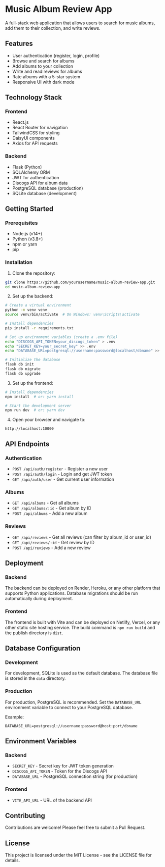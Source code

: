 # Music Album Review App

A full-stack web application that allows users to search for music albums, add them to their collection, and write reviews.

## Features

- User authentication (register, login, profile)
- Browse and search for albums
- Add albums to your collection
- Write and read reviews for albums
- Rate albums with a 5-star system
- Responsive UI with dark mode

## Technology Stack

### Frontend
- React.js
- React Router for navigation
- TailwindCSS for styling
- DaisyUI components
- Axios for API requests

### Backend
- Flask (Python)
- SQLAlchemy ORM
- JWT for authentication
- Discogs API for album data
- PostgreSQL database (production)
- SQLite database (development)

## Getting Started

### Prerequisites
- Node.js (v14+)
- Python (v3.8+)
- npm or yarn
- pip

### Installation

1. Clone the repository:
```bash
git clone https://github.com/yourusername/music-album-review-app.git
cd music-album-review-app
```

2. Set up the backend:
```bash
# Create a virtual environment
python -m venv venv
source venv/bin/activate  # On Windows: venv\Scripts\activate

# Install dependencies
pip install -r requirements.txt

# Set up environment variables (create a .env file)
echo "DISCOGS_API_TOKEN=your_discogs_token" > .env
echo "SECRET_KEY=your_secret_key" >> .env
echo "DATABASE_URL=postgresql://username:password@localhost/dbname" >> .env

# Initialize the database
flask db init
flask db migrate
flask db upgrade
```

3. Set up the frontend:
```bash
# Install dependencies
npm install  # or: yarn install

# Start the development server
npm run dev  # or: yarn dev
```

4. Open your browser and navigate to:
```
http://localhost:10000
```

## API Endpoints

### Authentication
- `POST /api/auth/register` - Register a new user
- `POST /api/auth/login` - Login and get JWT token
- `GET /api/auth/user` - Get current user information

### Albums
- `GET /api/albums` - Get all albums
- `GET /api/albums/:id` - Get album by ID
- `POST /api/albums` - Add a new album

### Reviews
- `GET /api/reviews` - Get all reviews (can filter by album_id or user_id)
- `GET /api/reviews/:id` - Get review by ID
- `POST /api/reviews` - Add a new review

## Deployment

### Backend
The backend can be deployed on Render, Heroku, or any other platform that supports Python applications. Database migrations should be run automatically during deployment.

### Frontend
The frontend is built with Vite and can be deployed on Netlify, Vercel, or any other static site hosting service. The build command is `npm run build` and the publish directory is `dist`.

## Database Configuration

### Development
For development, SQLite is used as the default database. The database file is stored in the `data` directory.

### Production
For production, PostgreSQL is recommended. Set the `DATABASE_URL` environment variable to connect to your PostgreSQL database.

Example:
```
DATABASE_URL=postgresql://username:password@host:port/dbname
```

## Environment Variables

### Backend
- `SECRET_KEY` - Secret key for JWT token generation
- `DISCOGS_API_TOKEN` - Token for the Discogs API
- `DATABASE_URL` - PostgreSQL connection string (for production)

### Frontend
- `VITE_API_URL` - URL of the backend API

## Contributing
Contributions are welcome! Please feel free to submit a Pull Request.

## License
This project is licensed under the MIT License - see the LICENSE file for details.